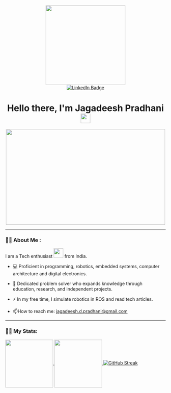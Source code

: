 
<div id="header" align="center">
  <img src="https://i.giphy.com/media/v1.Y2lkPTc5MGI3NjExcWxkNnF5bml3bXJoaGVuNWlzN2lncnV6c2w5OTd6bXB2b3l4cXZlcSZlcD12MV9pbnRlcm5hbF9naWZfYnlfaWQmY3Q9cw/Lg6vO9CNlQmUna1c5i/giphy.gif" width="250" />
</div>

<div id="badges">
  <div align="center">
  <a href="https://www.linkedin.com/in/jagadeesh-pradhani-b81364251/">
    <img src="https://img.shields.io/badge/LinkedIn-blue?style=for-the-badge&logo=linkedin&logoColor=white" alt="LinkedIn Badge"/>
  </a>
    
  
    


</div>
<div align="center">
<!--<img src="https://komarev.com/ghpvc/?username=Jagadeesh-pradhani&style=flat-square&color=green" alt=""/>-->
  <!-- https://komarev.com/ghpvc/?username=jagadeesh-pradhani -->
<h1>
    Hello there, I'm Jagadeesh Pradhani
  <img src="https://media.giphy.com/media/hvRJCLFzcasrR4ia7z/giphy.gif" width="30px"/>
  
</h1>
<div align="center">
  <img src="https://media.giphy.com/media/l3V0DKL9Jhyz8nKog/giphy.gif" width="500" height="300"/>
</div>
</div>

---
### :man_technologist: About Me :
I am a Tech enthusiast <img src="https://media.giphy.com/media/WUlplcMpOCEmTGBtBW/giphy.gif" width="30"> from India.
- :computer: Proficient in programming, robotics, embedded systems, computer architecture and digital electronics.

- :seedling: Dedicated problem solver who expands knowledge through education, research, and independent projects.

- :zap: In my free time, I simulate robotics in ROS and read tech articles.

- :mailbox:How to reach me: jagadeesh.d.pradhani@gmail.com

---
### :climbing_man: My Stats:

<a href="https://github.com/anuraghazra/github-readme-stats">
  <img height=150 align="center" src="https://github-readme-stats.vercel.app/api?username=Jagadeesh-pradhani&show_icons=true&theme=transparent&rank_icon=github&hide=stars,prs,issues&show_owner=true&include_all_commits=true" />
</a>
<a href="https://github.com/anuraghazra/convoychat">
  <img height=150 align="center" src="https://github-readme-stats.vercel.app/api/top-langs/?username=Jagadeesh-pradhani&hide_progress=true&theme=transparent&layout=compact&langs_count=8&card_width=320" />
</a>
<a href="https://git.io/streak-stats"><img src="https://github-readme-streak-stats.herokuapp.com?user=jagadeesh-pradhani&theme=transparent" alt="GitHub Streak" /></a>

<!--
**fardinkhanz/fardinkhanz** is a ✨ _special_ ✨ repository because its `README.md` (this file) appears on your GitHub profile.

Here are some ideas to get you started:

- 🔭 I’m currently working on ...
- 🌱 I’m currently learning ...
- 👯 I’m looking to collaborate on ...
- 🤔 I’m looking for help with ...
- 💬 Ask me about ...
- 📫 How to reach me: ...
- 😄 Pronouns: ...
- ⚡ Fun fact: ...
-->
